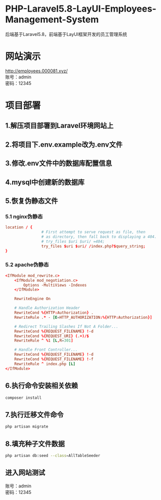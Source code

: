 # PHP-Laravel5.8-LayUI-Employees-Management-System
后端基于Laravel5.8，前端基于LayUI框架开发的员工管理系统

# 网站演示
http://employees.000081.xyz/  
账号：admin  
密码：12345  

# 项目部署
## 1.解压项目部署到Laravel环境网站上  
## 2.将项目下.env.example改为.env文件  
## 3.修改.env文件中的数据库配置信息  
## 4.mysql中创建新的数据库  
## 5.恢复伪静态文件  
### 5.1 nginx伪静态  
```conf
location / {
                # First attempt to serve request as file, then
                # as directory, then fall back to displaying a 404.
                # try_files $uri $uri/ =404;
                try_files $uri $uri/ /index.php?$query_string;
}
```
### 5.2 apache伪静态  
```conf
<IfModule mod_rewrite.c>
    <IfModule mod_negotiation.c>
        Options -MultiViews -Indexes
    </IfModule>

    RewriteEngine On

    # Handle Authorization Header
    RewriteCond %{HTTP:Authorization} .
    RewriteRule .* - [E=HTTP_AUTHORIZATION:%{HTTP:Authorization}]

    # Redirect Trailing Slashes If Not A Folder...
    RewriteCond %{REQUEST_FILENAME} !-d
    RewriteCond %{REQUEST_URI} (.+)/$
    RewriteRule ^ %1 [L,R=301]

    # Handle Front Controller...
    RewriteCond %{REQUEST_FILENAME} !-d
    RewriteCond %{REQUEST_FILENAME} !-f
    RewriteRule ^ index.php [L]
</IfModule>

```

## 6.执行命令安装相关依赖
```bash
composer install
```

## 7.执行迁移文件命令
```bash
php artisan migrate
```

## 8.填充种子文件数据
```bash
php artisan db:seed --class=AllTableSeeder
```

## 进入网站测试
账号：admin  
密码：12345  
